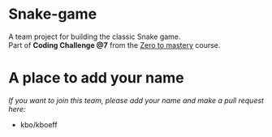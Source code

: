 # Snake-game

A team project for building the classic Snake game.<br>
Part of <strong>Coding Challenge @7</strong> from the <a href="https://github.com/zero-to-mastery">Zero to mastery</a> course.

# A place to add your name
<em>If you want to join this team, please add your name and make a pull request here:</em><br>
<ul>
  <li>kbo/kboeff</li>
<ul>
